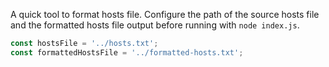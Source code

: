 A quick tool to format hosts file.
Configure the path of the source hosts file and the formatted hosts file output before running with `node index.js`.

```javascript
const hostsFile = '../hosts.txt';
const formattedHostsFile = '../formatted-hosts.txt';
```